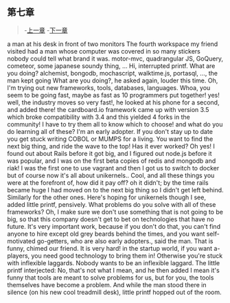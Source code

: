 ## 第七章

> -[上一章](http://codingpy.com/article/story-of-little-printf-chapter6/)
> -[下一章](http://codingpy.com/article/story-of-little-printf-chapter8/)

a man at his desk in front of two monitors
The fourth workspace my friend visited had a man whose computer was covered in so many stickers nobody could tell what brand it was.
motor-mvc, quadrangular JS, GoQuery, cometeor, some japanese soundy thing, ...
Hi, interrupted printf. What are you doing?
alchemist, bongodb, mochascript, walktime.js, portasql, ..., the man kept going
What are you doing?, he asked again, louder this time.
Oh, I'm trying out new frameworks, tools, databases, languages.
Whoa, you seem to be going fast, maybe as fast as 10 programmers put together!
yes! well, the industry moves so very fast!, he looked at his phone for a second, and added there! the cardboard.io framework came up with version 3.5 which broke compatibility with 3.4 and this yielded 4 forks in the community! I have to try them all to know which to choose!
and what do you do learning all of these?
I'm an early adopter. If you don't stay up to date you get stuck writing COBOL or MUMPS for a living. You want to find the next big thing, and ride the wave to the top!
Has it ever worked?
Oh yes! I found out about Rails before it got big, and I figured out node.js before it was popular, and I was on the first beta copies of redis and mongodb and riak! I was the first one to use vagrant and then I got us to switch to docker but of course now it's all about unikernels..
Cool, and all these things you were at the forefront of, how did it pay off?
oh it didn't; by the time rails became huge I had moved on to the next big thing so I didn't get left behind. Similarly for the other ones. Here's hoping for unikernels though
I see, added little printf, pensively. What problems do you solve with all of these frameworks?
Oh, I make sure we don't use something that is not going to be big, so that this company doesn't get to bet on technologies that have no future. It's very important work, because if you don't do that, you can't find anyone to hire except old grey beards behind the times, and you want self-motivated go-getters, who are also early adopters., said the man.
That is funny, chimed our friend.
It is very hard! in the startup world, if you want a-players, you need good technology to bring them in! Otherwise you're stuck with inflexible laggards. Nobody wants to be an inflexible laggard.
The little printf interjected: No, that's not what I mean, and he then added I mean it's funny that tools are meant to solve problems for us, but for you, the tools themselves have become a problem.
And while the man stood there in silence (on his new cool treadmill desk), little printf hopped out of the room.
